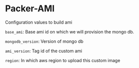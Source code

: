 # Packer-AMI

Configuration values to build ami

`base_ami`: Base ami id on which we will provision the mongo db.

`mongodb_version`: Version of mongo db

`ami_version`: Tag id of the custom ami

`region`: In which aws region to upload this custom image

